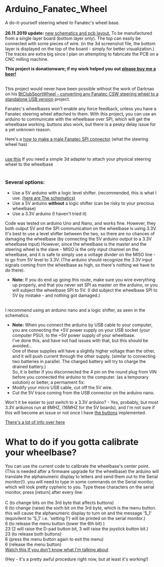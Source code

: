 # Arduino_Fanatec_Wheel
A do-it-yourself steering wheel to Fanatec's wheel base.<br/><br/>
**26.11.2019 update:** [new schematics and pcb layout.](https://raw.githubusercontent.com/lshachar/Arduino_Fanatec_Wheel/master/Schematics%20%26%20pcb%20layout/how%20it%20looks%20like.png) To be manufactured from a single layer board (bottom layer only). The top can easily be connected with some pieces of wire. (in the 3d screenshot file, the bottom layer is displayed on the top of the board - simply for better visualization.) The traces are extra big since I plan on attempting to fabricate the PCB on a CNC milling machine.<br/>

**This project is donationware; if my work helped you out** [**please buy me a beer!**](https://paypal.me/lshachar?locale.x=en_US)<br/><br/>
  
This project would never have been possible without the work of Darknao on his [BtClubSportWheel - converting any Fanatec CSW steering wheel to a standalone USB version](https://github.com/darknao/btClubSportWheel) project.
  
Fanatec's wheelbases won't enable any force feedback, unless you have a Fanatec steering wheel attached to them.
With this project, you can use an arduino to communicate with the wheelbase over SPI, which will get the wheelbase working.
buttons also work, but there is a pesky delay issue for a yet unknown reason.


Here's a [how to make a male Fanatec SPI connector](Steering%20wheel%20connector%20-%20howto/Readme.md) (what the steering wheel has)<br/><br/>

[use this](3d%20Models/fanatec%20adapter%20v1.STL) If you need a simple 3d adapter to attach your physical steering wheel to the wheelbase<br/><br/>



### Several options:
- Use a 5V arduino with a logic level shifter. (recommended, this is what I use. [(here are The schematics)](https://github.com/lshachar/Arduino_Fanatec_Wheel/blob/master/schamtics%20arduino%20nano-level%20shifter-fanatec%20round%20plug.png)
- Use a 5V arduino **without** a logic shifter (can be risky to your precious wheelbase)
- Use a 3.3V arduino (I haven't tried it)

Code was tested on arduino Uno and Nano, and works fine. However, they both output 5V and the SPI communication on the wheelbase
is using 3.3V.
It's best to use a level shifter between the two, so there are no chances of damaging the wheelbase (by connecting the 5V arduino 
output to a 3.3V wheelbase input)
However, since the wheelbase is the master and the steering wheel is the slave - MISO is the only *input* channel on the wheelbase,
and it is safe to simply use a voltage divider on the MISO line - to go from 5V level to 3.3V. (The arduino should recognize the 3.3V input signals coming from the wheelbase as high, so there's nothing we have to do there). <br/>
- **Note:** If you do end up going this route, make sure you wire everything up properly, and that you never set SPI as master on the arduino, or you will subject the wheelbase SPI to 5V. (I did subject the wheelbase SPI to 5V by mistake - and nothing got damaged.)<br/><br/>

I recommend using an arduino nano and a logic shifter, as seen in the schematics.
- **Note:** When you connect the arduino by USB cable to your computer, you are connecting the +5V power supply on your USB socket (your computer PSU), to the +5V power supply of your wheelbase.<br/>
I've done this, and have not had issues with that, but this should be avoided...<br/>
One of these supplies will have a slightly higher voltage than the other, and it will push current through the other supply. (similar to connecting two batteries in parallel. The charged battery will try to charge the drained battery.)<br/>
So, it is better if you disconnected the 4 pin on the round plug from VIN before you connected the arduino to the computer. (as a temporary solution) or better, a permament fix:<br/>
- Modify your micro USB cable, cut off the 5V wire.<br/>
- Cut the 5V trace coming from the USB connector on the arduino nano.<br/>


Won't it be easier to just switch to a 3.3V arduino? - Yes, probably, but most 3.3V arduinos run at 8MHZ, (16MHZ for the 5V boards), and I'm not sure if this will become an issue or not once I have [the buttons](https://github.com/darknao/btClubSportWheel/issues/12#issuecomment-522373884) implemented.

[There's a lot of info over here](https://github.com/darknao/btClubSportWheel/issues/12)


# What to do if you gotta calibrate your wheelbase?
You can use the current code to calibrate the wheelbase's center point. (This is needed after a firmware upgrade for the wheelbase) the arduino will translate the alphanumeric display to letters and send them out to the Serial monitor(!). you will need to type in some commands on the Serial monitor, which will look pretty cypheric to you.
Type these characters on the serial monitor, press [return] after every line: <br/><br/>
C		(to change bits on the 3rd byte that affects buttons)  
6		(to change (raise) the sixth bit on the 3rd byte, which is the menu button. this will cause the alphanumeric display to turn on and the message '5_1' (equivilent to 'S_1' i.e. 'setting 1') will be printed on the serial monitor.)  
6		(to release the menu button (lower the 6th bit) )  
23		(2 will raise the D-pad button bit, 3 will raise the joystick button bit.)  
23		(to release both buttons)  
6		(press the menu button again to exit the menu)  
6		(release the menu button)  
[Watch this If you don't know what I'm talking about](https://www.youtube.com/watch?v=yvhAKxjit8o)  

(Hey - it's a pretty awful procedure right now, but at least it's working!)
